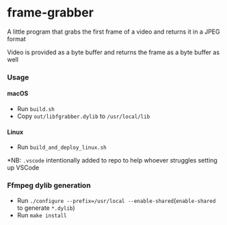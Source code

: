 # frame-grabber

A little program that grabs the first frame of a video and returns it in a JPEG format

Video is provided as a byte buffer and returns the frame as a byte buffer as well

### Usage
#### macOS
- Run `build.sh`
- Copy `out/libfgrabber.dylib` to `/usr/local/lib`

#### Linux
- Run `build_and_deploy_linux.sh`

*NB: `.vscode` intentionally added to repo to help whoever struggles setting up VSCode

### Ffmpeg dylib generation
- Run `./configure --prefix=/usr/local --enable-shared`(`enable-shared` to generate `*.dylib`)
- Run `make install`

